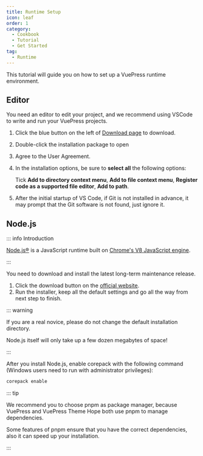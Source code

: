 ```yaml
---
title: Runtime Setup
icon: leaf
order: 1
category:
  - Cookbook
  - Tutorial
  - Get Started
tag:
  - Runtime
---
```


This tutorial will guide you on how to set up a VuePress runtime environment.

<!-- more -->

## Editor

You need an editor to edit your project, and we recommend using VSCode to write and run your VuePress projects.

1. Click the blue button on the left of [Download page](https://code.visualstudio.com/) to download.

1. Double-click the installation package to open

1. Agree to the User Agreement.

1. In the installation options, be sure to **select all** the following options:

   Tick **Add to directory context menu**, **Add to file context menu**, **Register code as a supported file editor**, **Add to path**.

1. After the initial startup of VS Code, if Git is not installed in advance, it may prompt that the Git software is not found, just ignore it.

## Node.js

::: info Introduction

[Node.js®](https://nodejs.org/en/) is a JavaScript runtime built on [Chrome's V8 JavaScript engine](https://v8.dev/).

:::

You need to download and install the latest long-term maintenance release.

1. Click the download button on the [official website](https://nodejs.org/en/).
1. Run the installer, keep all the default settings and go all the way from next step to finish.

::: warning

If you are a real novice, please do not change the default installation directory.

Node.js itself will only take up a few dozen megabytes of space!

:::

After you install Node.js, enable corepack with the following command (Windows users need to run with administrator privileges):

```bash
corepack enable
```

::: tip

We recommend you to choose pnpm as package manager, because VuePress and VuePress Theme Hope both use pnpm to manage dependencies.

Some features of pnpm ensure that you have the correct dependencies, also it can speed up your installation.

:::

```

```
